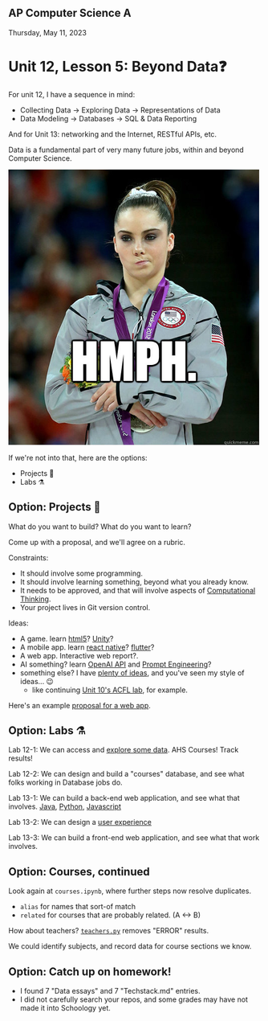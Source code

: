 ## AP Computer Science A

Thursday, May 11, 2023

# Unit 12, Lesson 5: Beyond Data❓

For unit 12, I have a sequence in mind:

- Collecting Data -> Exploring Data -> Representations of Data
- Data Modeling -> Databases -> SQL & Data Reporting

And for Unit 13: networking and the Internet, RESTful APIs, etc.

Data is a fundamental part of very many future jobs, within and beyond Computer Science.

![McKayla Maroney is Not Impressed](mckayla.jpg)

If we're not into that, here are the options:

- Projects 🚧
- Labs ⚗️

## Option: Projects 🚧

What do you want to build? What do you want to learn?

Come up with a proposal, and we'll agree on a rubric.

Constraints:

- It should involve some programming.
- It should involve learning something, beyond what you already know.
- It needs to be approved, and that will involve aspects of [Computational Thinking](https://en.wikipedia.org/wiki/Computational_thinking).
- Your project lives in Git version control.

Ideas:

- A game. learn [html5](https://html5gameengine.com/)? [Unity](https://unity.com/learn)?
- A mobile app. learn [react native](https://reactnative.dev/)? [flutter](https://flutter.dev/)?
- A web app. Interactive web report?.
- AI something? learn [OpenAI API](https://platform.openai.com/docs/introduction/key-concepts) and [Prompt Engineering](https://learnprompting.org/)?
- something else? I have [plenty of ideas](https://docs.google.com/document/d/14zm3vrHvqB2p53tD_axkgaxWJ41Lz5RWEH3q_OboxQ4/edit#heading=h.dxhg52f821py), and you've seen my style of ideas... 😉
  - like continuing [Unit 10's ACFL lab](../unit10/lab01acfl/README.md), for example.

Here's an example [proposal for a web app](proposal.md).

## Option: Labs ⚗️

Lab 12-1: We can access and [explore some data](lab01data/README.md). AHS Courses! Track results!

Lab 12-2: We can design and build a "courses" database, and see what folks working in Database jobs do.

Lab 13-1: We can build a back-end web application, and see what that involves. [Java](https://spring.io/guides/gs/rest-service/), [Python](https://flask-restful.readthedocs.io/en/latest/), [Javascript](https://blog.logrocket.com/build-rest-api-node-express-mysql/)

Lab 13-2: We can design a [user experience](https://www.nngroup.com/articles/ux-basics-study-guide/)

Lab 13-3: We can build a front-end web application, and see what that work involves.

## Option: Courses, continued

Look again at `courses.ipynb`, where further steps now resolve duplicates.

- `alias` for names that sort-of match
- `related` for courses that are probably related. (A <-> B)

How about teachers? [`teachers.py`](datasets/ahs23-24/teachers.py) removes "ERROR" results.

We could identify subjects, and record data for course sections we know.

## Option: Catch up on homework!

- I found 7 "Data essays" and 7 "Techstack.md" entries.
- I did not carefully search your repos, and some grades may have not made it into Schoology yet.
